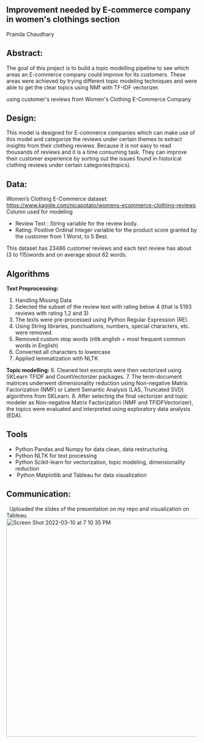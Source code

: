 ## Improvement needed by E-commerce company in women's clothings section
Pramila Chaudhary

## Abstract:
The goal of this project is to build a topic modelling pipeline to see which areas an E-commerce company could improve for its customers.
These areas were achieved by trying different topic modeling techniques and were able to get the clear topics using NMf with TF-IDF vectorizer.

using customer's reviews from Women's Clothing E-Commerce Company

## Design:
This model is designed for E-commerce companies which can make use of this model and categorize the reviews under certain themes to extract insights from their clothing reviews. 
Because it is not easy to read thousands of reviews and it is a time consuming task. They can improve their customer experience by sorting out the issues found in historical 
clothing reviews under certain categories(topics).

## Data:
Women’s Clothing E-Commerce dataset: https://www.kaggle.com/nicapotato/womens-ecommerce-clothing-reviews
Column used for modeling 
* Review Text : String variable for the review body.
* Rating: Positive Ordinal Integer variable for the product score granted by the customer from 1 Worst, to 5 Best.

This dataset has 23486 customer reviews
and each text review has about (3 to 115)words and on average about 62 words.

## Algorithms

**Text Preprocessing:**

1. Handling Missing Data
2. Selected the subset of the review text with rating below 4 (that is 5193 reviews with rating 1,2 and 3)
3. The texts were pre-processed using Python Regular Expression (RE).
4. Using String libraries, punctuations, numbers, special characters, etc. were removed. 
5. Removed custom stop words (nltk.english + most frequent common words in English)
6. Converted all characters to lowercase
7. Applied lemmatization with NLTK

**Topic modelling:**
6. Cleaned text excerpts were then vectorized using SKLearn TFIDF and CountVectorizer packages. 
7. The term-document matrices underwent dimensionality reduction using Non-negative Matrix Factorization (NMF) or Latent Semantic Analysis (LAS, Truncated SVD) algorithms from SKLearn. 
8. After selecting the final vectorizer and topic modeler as Non-negative Matrix Factorization (NMF and TFIDFVectorizer), the topics were evaluated and interpreted using exploratory data analysis (EDA).

## Tools

* Python Pandas and Numpy for data clean, data restructuring.
* Python NLTK for text processing
* Python Scikit-learn for vectorization, topic modeling, dimensionality reduction
*  Python Matplotlib and Tableau for data visualization

## Communication:
  Uploaded the slides of the presentation on my repo and visualization on Tableau.
  
  <img width="574" alt="Screen Shot 2022-03-10 at 7 10 35 PM" src="https://user-images.githubusercontent.com/89863226/157797824-63456e12-5bdd-4e71-a664-db9e3df7f62d.png">
